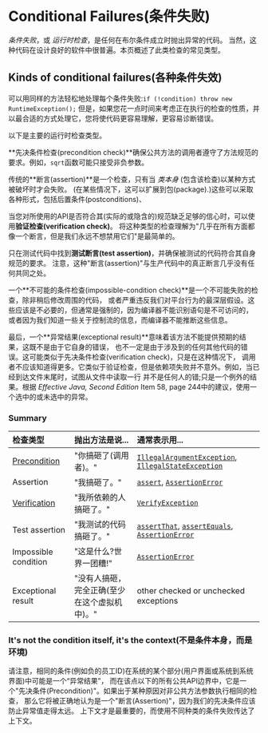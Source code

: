 # Conditional Failures(条件失败)

_条件失败_，或 _运行时检查_，是任何在布尔条件成立时抛出异常的代码。
当然，这种代码在设计良好的软件中很普遍。本页概述了此类检查的常见类型。


## Kinds of conditional failures(各种条件失效)

可以用同样的方法轻松地处理每个条件失败:`if (!condition) throw new RuntimeException();`
但是，如果您花一点时间来考虑正在执行的检查的性质，并以最合适的方式处理它，您将使代码更容易理解，更容易诊断错误。

以下是主要的运行时检查类型。

**先决条件检查(precondition check)**确保公共方法的调用者遵守了方法规范的要求。例如，`sqrt`函数可能只接受非负参数。

传统的**断言(assertion)**是一个检查，只有当 _类本身_ (包含该检查)以某种方式被破坏时才会失败。
(在某些情况下，这可以扩展到包(package).)这些可以采取各种形式，包括后置条件(postconditions)、

当您对所使用的API是否符合其(实际的或隐含的)规范缺乏足够的信心时，可以使用**验证检查(verification check)**。
将这种类型的检查理解为"几乎在所有方面都像一个断言，但是我们永远不想禁用它们"是最简单的。

只在测试代码中找到**测试断言(test assertion)**，并确保被测试的代码符合其自身规范的要求。
注意，这种"断言(assertion)"与生产代码中的真正断言几乎没有任何共同之处。

一个**不可能的条件检查(impossible-condition check)**是一个不可能失败的检查，除非稍后修改周围的代码，
或者严重违反我们对平台行为的最深层假设。这些应该是不必要的，但通常是强制的，因为编译器不能识别语句是不可访问的，
或者因为我们知道一些关于控制流的信息，而编译器不能推断这些信息。

最后，一个**异常结果(exceptional result)**意味着该方法不能提供预期的结果，这既不是由于它自身的错误，
也不一定是由于涉及到的任何其他代码的错误。这可能类似于先决条件检查(verification check)，只是在这种情况下，
调用者不应该知道得更多。它类似于验证检查，但是依赖项失败并不意外。例如，当已经到达文件末尾时，试图从文件中读取一行
并不是任何人的错;只是一个例外的结果。根据 _Effective Java, Second Edition_  Item 58, page 244中的建议，使用一个选中的或未选中的异常。

### Summary

| 检查类型       | 抛出方法是说...                     | 通常表示用...       |
|:--------------|:---------------------------------|:------------------|
| [Precondition] | "你搞砸了(调用者)。"        | [`IllegalArgumentException`], [`IllegalStateException`] |
| Assertion     | "我搞砸了。"                   | [`assert`], [`AssertionError`] |
| [Verification]  | "我所依赖的人搞砸了。" | [`VerifyException`] |
| Test assertion | "我测试的代码搞砸了。" | [`assertThat`], [`assertEquals`], [`AssertionError`] |
| Impossible condition | "这是什么?世界一团糟!" | [`AssertionError`] |
| Exceptional result | "没有人搞砸，完全正确(至少在这个虚拟机中)。" | other checked or unchecked exceptions |

### It's not the condition itself, it's the context(不是条件本身，而是环境)

请注意，相同的条件(例如负的员工ID)在系统的某个部分(用户界面或系统到系统界面)中可能是一个“异常结果”，
而在该点以下的所有公共API边界中，它是一个"先决条件(Precondition)"。如果出于某种原因对非公共方法参数执行相同的检查，
那么它将被正确地认为是一个"断言(Assertion)"，因为我们的先决条件应该防止异常值走得太远。
上下文才是最重要的，而使用不同种类的条件失败传达了上下文。

[Precondition]: https://github.com/google/guava/wiki/PreconditionsExplained
[`IllegalArgumentException`]: https://docs.oracle.com/javase/8/docs/api/java/lang/IllegalArgumentException.html
[`IllegalStateException`]: https://docs.oracle.com/javase/8/docs/api/java/lang/IllegalStateException.html
[`assert`]: https://docs.oracle.com/javase/8/docs/technotes/guides/language/assert.html
[`AssertionError`]: https://docs.oracle.com/javase/8/docs/api/java/lang/AssertionError.html
[Verification]: https://google.github.io/guava/releases/snapshot/api/docs/com/google/common/base/Verify.html
[`VerifyException`]: https://google.github.io/guava/releases/snapshot/api/docs/com/google/common/base/VerifyException.html
[`assertThat`]: http://google.github.io/truth/
[`assertEquals`]: http://junit.sourceforge.net/javadoc/org/junit/Assert.html
